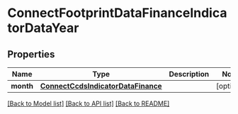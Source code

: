 # ConnectFootprintDataFinanceIndicatorDataYear

## Properties
Name | Type | Description | Notes
------------ | ------------- | ------------- | -------------
**month** | [**ConnectCcdsIndicatorDataFinance**](ConnectCcdsIndicatorDataFinance.md) |  | [optional] 

[[Back to Model list]](../README.md#documentation-for-models) [[Back to API list]](../README.md#documentation-for-api-endpoints) [[Back to README]](../README.md)

